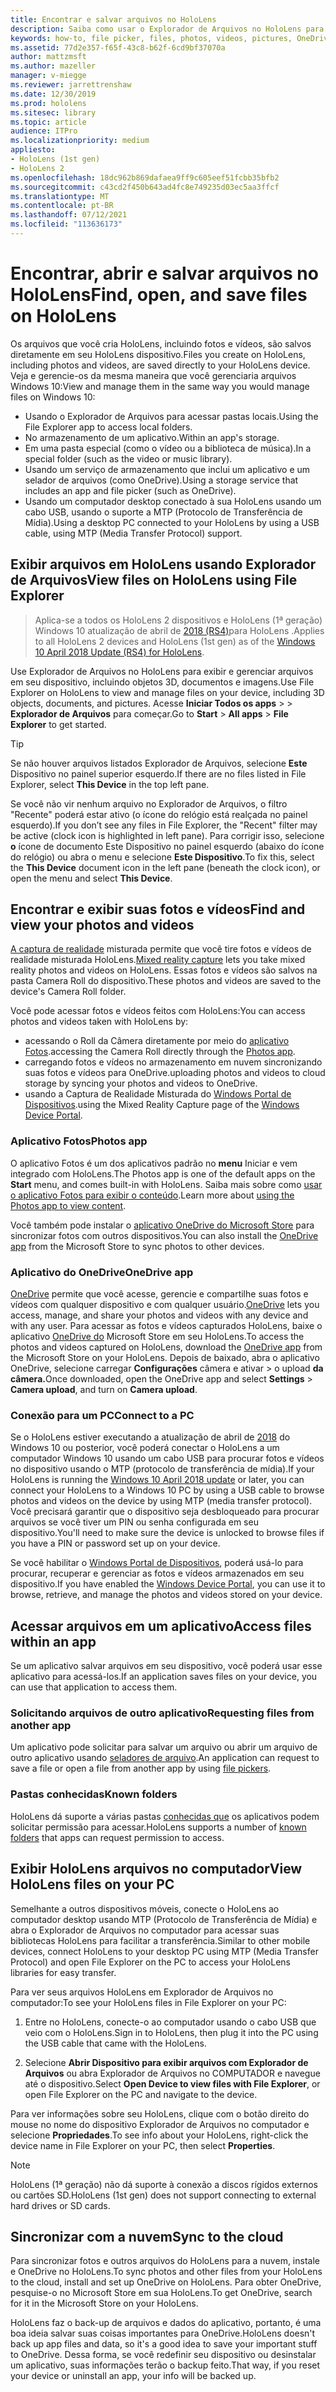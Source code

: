 ```yaml
---
title: Encontrar e salvar arquivos no HoloLens
description: Saiba como usar o Explorador de Arquivos no HoloLens para abrir, exibir e gerenciar arquivos em seu dispositivo de realidade misturada.
keywords: how-to, file picker, files, photos, videos, pictures, OneDrive, storage, file explorer, hololens
ms.assetid: 77d2e357-f65f-43c8-b62f-6cd9bf37070a
author: mattzmsft
ms.author: mazeller
manager: v-miegge
ms.reviewer: jarrettrenshaw
ms.date: 12/30/2019
ms.prod: hololens
ms.sitesec: library
ms.topic: article
audience: ITPro
ms.localizationpriority: medium
appliesto:
- HoloLens (1st gen)
- HoloLens 2
ms.openlocfilehash: 18dc962b869dafaea9ff9c605eef51fcbb35bfb2
ms.sourcegitcommit: c43cd2f450b643ad4fc8e749235d03ec5aa3ffcf
ms.translationtype: MT
ms.contentlocale: pt-BR
ms.lasthandoff: 07/12/2021
ms.locfileid: "113636173"
---
```

# <a name="find-open-and-save-files-on-hololens"></a><span data-ttu-id="1aa80-104">Encontrar, abrir e salvar arquivos no HoloLens</span><span class="sxs-lookup"><span data-stu-id="1aa80-104">Find, open, and save files on HoloLens</span></span>

<span data-ttu-id="1aa80-105">Os arquivos que você cria HoloLens, incluindo fotos e vídeos, são salvos diretamente em seu HoloLens dispositivo.</span><span class="sxs-lookup"><span data-stu-id="1aa80-105">Files you create on HoloLens, including photos and videos, are saved directly to your HoloLens device.</span></span> <span data-ttu-id="1aa80-106">Veja e gerencie-os da mesma maneira que você gerenciaria arquivos Windows 10:</span><span class="sxs-lookup"><span data-stu-id="1aa80-106">View and manage them in the same way you would manage files on Windows 10:</span></span>

- <span data-ttu-id="1aa80-107">Usando o Explorador de Arquivos para acessar pastas locais.</span><span class="sxs-lookup"><span data-stu-id="1aa80-107">Using the File Explorer app to access local folders.</span></span>
- <span data-ttu-id="1aa80-108">No armazenamento de um aplicativo.</span><span class="sxs-lookup"><span data-stu-id="1aa80-108">Within an app's storage.</span></span>
- <span data-ttu-id="1aa80-109">Em uma pasta especial (como o vídeo ou a biblioteca de música).</span><span class="sxs-lookup"><span data-stu-id="1aa80-109">In a special folder (such as the video or music library).</span></span>
- <span data-ttu-id="1aa80-110">Usando um serviço de armazenamento que inclui um aplicativo e um selador de arquivos (como OneDrive).</span><span class="sxs-lookup"><span data-stu-id="1aa80-110">Using a storage service that includes an app and file picker (such as OneDrive).</span></span>
- <span data-ttu-id="1aa80-111">Usando um computador desktop conectado à sua HoloLens usando um cabo USB, usando o suporte a MTP (Protocolo de Transferência de Mídia).</span><span class="sxs-lookup"><span data-stu-id="1aa80-111">Using a desktop PC connected to your HoloLens by using a USB cable, using MTP (Media Transfer Protocol) support.</span></span>

## <a name="view-files-on-hololens-using-file-explorer"></a><span data-ttu-id="1aa80-112">Exibir arquivos em HoloLens usando Explorador de Arquivos</span><span class="sxs-lookup"><span data-stu-id="1aa80-112">View files on HoloLens using File Explorer</span></span>

> <span data-ttu-id="1aa80-113">Aplica-se a todos os HoloLens 2 dispositivos e HoloLens (1ª geração) Windows 10 atualização de abril de [2018 (RS4)](/windows/mixed-reality/release-notes-april-2018)para HoloLens .</span><span class="sxs-lookup"><span data-stu-id="1aa80-113">Applies to all HoloLens 2 devices and HoloLens (1st gen) as of the [Windows 10 April 2018 Update (RS4) for HoloLens](/windows/mixed-reality/release-notes-april-2018).</span></span>

<span data-ttu-id="1aa80-114">Use Explorador de Arquivos no HoloLens para exibir e gerenciar arquivos em seu dispositivo, incluindo objetos 3D, documentos e imagens.</span><span class="sxs-lookup"><span data-stu-id="1aa80-114">Use File Explorer on HoloLens to view and manage files on your device, including 3D objects, documents, and pictures.</span></span> <span data-ttu-id="1aa80-115">Acesse **Iniciar Todos os apps**   >     >  **Explorador de Arquivos** para começar.</span><span class="sxs-lookup"><span data-stu-id="1aa80-115">Go to **Start**  > **All apps**  > **File Explorer** to get started.</span></span>

> [!TIP]
> <span data-ttu-id="1aa80-116">Se não houver arquivos listados Explorador de Arquivos, selecione **Este** Dispositivo no painel superior esquerdo.</span><span class="sxs-lookup"><span data-stu-id="1aa80-116">If there are no files listed in File Explorer, select **This Device** in the top left pane.</span></span>

<span data-ttu-id="1aa80-117">Se você não vir nenhum arquivo no Explorador de Arquivos, o filtro "Recente" poderá estar ativo (o ícone do relógio está realçada no painel esquerdo).</span><span class="sxs-lookup"><span data-stu-id="1aa80-117">If you don’t see any files in File Explorer, the "Recent" filter may be active (clock icon is highlighted in left pane).</span></span> <span data-ttu-id="1aa80-118">Para corrigir isso, selecione **o** ícone de documento Este Dispositivo no painel esquerdo (abaixo do ícone do relógio) ou abra o menu e selecione **Este Dispositivo**.</span><span class="sxs-lookup"><span data-stu-id="1aa80-118">To fix this, select the **This Device** document icon in the left pane (beneath the clock icon), or open the menu and select **This Device**.</span></span>

## <a name="find-and-view-your-photos-and-videos"></a><span data-ttu-id="1aa80-119">Encontrar e exibir suas fotos e vídeos</span><span class="sxs-lookup"><span data-stu-id="1aa80-119">Find and view your photos and videos</span></span>

<span data-ttu-id="1aa80-120">[A captura de realidade](holographic-photos-and-videos.md) misturada permite que você tire fotos e vídeos de realidade misturada HoloLens.</span><span class="sxs-lookup"><span data-stu-id="1aa80-120">[Mixed reality capture](holographic-photos-and-videos.md) lets you take mixed reality photos and videos on HoloLens.</span></span>  <span data-ttu-id="1aa80-121">Essas fotos e vídeos são salvos na pasta Camera Roll do dispositivo.</span><span class="sxs-lookup"><span data-stu-id="1aa80-121">These photos and videos are saved to the device's Camera Roll folder.</span></span>

<span data-ttu-id="1aa80-122">Você pode acessar fotos e vídeos feitos com HoloLens:</span><span class="sxs-lookup"><span data-stu-id="1aa80-122">You can access photos and videos taken with HoloLens by:</span></span>

- <span data-ttu-id="1aa80-123">acessando o Roll da Câmera diretamente por meio do [aplicativo Fotos](holographic-photos-and-videos.md).</span><span class="sxs-lookup"><span data-stu-id="1aa80-123">accessing the Camera Roll directly through the [Photos app](holographic-photos-and-videos.md).</span></span>
- <span data-ttu-id="1aa80-124">carregando fotos e vídeos no armazenamento em nuvem sincronizando suas fotos e vídeos para OneDrive.</span><span class="sxs-lookup"><span data-stu-id="1aa80-124">uploading photos and videos to cloud storage by syncing your photos and videos to OneDrive.</span></span>
- <span data-ttu-id="1aa80-125">usando a Captura de Realidade Misturada do [Windows Portal de Dispositivos](/windows/mixed-reality/using-the-windows-device-portal#mixed-reality-capture).</span><span class="sxs-lookup"><span data-stu-id="1aa80-125">using the Mixed Reality Capture page of the [Windows Device Portal](/windows/mixed-reality/using-the-windows-device-portal#mixed-reality-capture).</span></span>

### <a name="photos-app"></a><span data-ttu-id="1aa80-126">Aplicativo Fotos</span><span class="sxs-lookup"><span data-stu-id="1aa80-126">Photos app</span></span>

<span data-ttu-id="1aa80-127">O aplicativo Fotos é um dos aplicativos padrão no **menu** Iniciar e vem integrado com HoloLens.</span><span class="sxs-lookup"><span data-stu-id="1aa80-127">The Photos app is one of the default apps on the **Start** menu, and comes built-in with HoloLens.</span></span> <span data-ttu-id="1aa80-128">Saiba mais sobre como [usar o aplicativo Fotos para exibir o conteúdo](holographic-photos-and-videos.md).</span><span class="sxs-lookup"><span data-stu-id="1aa80-128">Learn more about [using the Photos app to view content](holographic-photos-and-videos.md).</span></span>

<span data-ttu-id="1aa80-129">Você também pode instalar o [aplicativo OneDrive do Microsoft Store](https://www.microsoft.com/p/onedrive/9wzdncrfj1p3) para sincronizar fotos com outros dispositivos.</span><span class="sxs-lookup"><span data-stu-id="1aa80-129">You can also install the [OneDrive app](https://www.microsoft.com/p/onedrive/9wzdncrfj1p3) from the Microsoft Store to sync photos to other devices.</span></span>

### <a name="onedrive-app"></a><span data-ttu-id="1aa80-130">Aplicativo do OneDrive</span><span class="sxs-lookup"><span data-stu-id="1aa80-130">OneDrive app</span></span>

<span data-ttu-id="1aa80-131">[OneDrive](https://onedrive.live.com/) permite que você acesse, gerencie e compartilhe suas fotos e vídeos com qualquer dispositivo e com qualquer usuário.</span><span class="sxs-lookup"><span data-stu-id="1aa80-131">[OneDrive](https://onedrive.live.com/) lets you access, manage, and share your photos and videos with any device and with any user.</span></span> <span data-ttu-id="1aa80-132">Para acessar as fotos e vídeos capturados HoloLens, baixe o aplicativo [OneDrive do](https://www.microsoft.com/p/onedrive/9wzdncrfj1p3) Microsoft Store em seu HoloLens.</span><span class="sxs-lookup"><span data-stu-id="1aa80-132">To access the photos and videos captured on HoloLens, download the [OneDrive app](https://www.microsoft.com/p/onedrive/9wzdncrfj1p3) from the Microsoft Store on your HoloLens.</span></span> <span data-ttu-id="1aa80-133">Depois de baixado, abra o aplicativo OneDrive, selecione carregar **Configurações** câmera e ativar  >  o upload **da câmera.**</span><span class="sxs-lookup"><span data-stu-id="1aa80-133">Once downloaded, open the OneDrive app and select **Settings** > **Camera upload**, and turn on **Camera upload**.</span></span>

### <a name="connect-to-a-pc"></a><span data-ttu-id="1aa80-134">Conexão para um PC</span><span class="sxs-lookup"><span data-stu-id="1aa80-134">Connect to a PC</span></span>

<span data-ttu-id="1aa80-135">Se o HoloLens estiver executando a atualização de abril de [2018](/windows/mixed-reality/release-notes-april-2018) do Windows 10 ou posterior, você poderá conectar o HoloLens a um computador Windows 10 usando um cabo USB para procurar fotos e vídeos no dispositivo usando o MTP (protocolo de transferência de mídia).</span><span class="sxs-lookup"><span data-stu-id="1aa80-135">If your HoloLens is running the [Windows 10 April 2018 update](/windows/mixed-reality/release-notes-april-2018) or later, you can connect your HoloLens to a Windows 10 PC by using a USB cable to browse photos and videos on the device by using MTP (media transfer protocol).</span></span> <span data-ttu-id="1aa80-136">Você precisará garantir que o dispositivo seja desbloqueado para procurar arquivos se você tiver um PIN ou senha configurada em seu dispositivo.</span><span class="sxs-lookup"><span data-stu-id="1aa80-136">You'll need to make sure the device is unlocked to browse files if you have a PIN or password set up on your device.</span></span>  

<span data-ttu-id="1aa80-137">Se você habilitar o [Windows Portal de Dispositivos](/windows/mixed-reality/using-the-windows-device-portal), poderá usá-lo para procurar, recuperar e gerenciar as fotos e vídeos armazenados em seu dispositivo.</span><span class="sxs-lookup"><span data-stu-id="1aa80-137">If you have enabled the [Windows Device Portal](/windows/mixed-reality/using-the-windows-device-portal), you can use it to browse, retrieve, and manage the photos and videos stored on your device.</span></span>

## <a name="access-files-within-an-app"></a><span data-ttu-id="1aa80-138">Acessar arquivos em um aplicativo</span><span class="sxs-lookup"><span data-stu-id="1aa80-138">Access files within an app</span></span>

<span data-ttu-id="1aa80-139">Se um aplicativo salvar arquivos em seu dispositivo, você poderá usar esse aplicativo para acessá-los.</span><span class="sxs-lookup"><span data-stu-id="1aa80-139">If an application saves files on your device, you can use that application to access them.</span></span>

### <a name="requesting-files-from-another-app"></a><span data-ttu-id="1aa80-140">Solicitando arquivos de outro aplicativo</span><span class="sxs-lookup"><span data-stu-id="1aa80-140">Requesting files from another app</span></span>

<span data-ttu-id="1aa80-141">Um aplicativo pode solicitar para salvar um arquivo ou abrir um arquivo de outro aplicativo usando [seladores de arquivo](/windows/mixed-reality/app-model#file-pickers).</span><span class="sxs-lookup"><span data-stu-id="1aa80-141">An application can request to save a file or open a file from another app by using [file pickers](/windows/mixed-reality/app-model#file-pickers).</span></span>

### <a name="known-folders"></a><span data-ttu-id="1aa80-142">Pastas conhecidas</span><span class="sxs-lookup"><span data-stu-id="1aa80-142">Known folders</span></span>

<span data-ttu-id="1aa80-143">HoloLens dá suporte a várias pastas [conhecidas que](/windows/mixed-reality/app-model#known-folders) os aplicativos podem solicitar permissão para acessar.</span><span class="sxs-lookup"><span data-stu-id="1aa80-143">HoloLens supports a number of [known folders](/windows/mixed-reality/app-model#known-folders) that apps can request permission to access.</span></span>

## <a name="view-hololens-files-on-your-pc"></a><span data-ttu-id="1aa80-144">Exibir HoloLens arquivos no computador</span><span class="sxs-lookup"><span data-stu-id="1aa80-144">View HoloLens files on your PC</span></span>

<span data-ttu-id="1aa80-145">Semelhante a outros dispositivos móveis, conecte o HoloLens ao computador desktop usando MTP (Protocolo de Transferência de Mídia) e abra o Explorador de Arquivos no computador para acessar suas bibliotecas HoloLens para facilitar a transferência.</span><span class="sxs-lookup"><span data-stu-id="1aa80-145">Similar to other mobile devices, connect HoloLens to your desktop PC using MTP (Media Transfer Protocol) and open File Explorer on the PC to access your HoloLens libraries for easy transfer.</span></span>

<span data-ttu-id="1aa80-146">Para ver seus arquivos HoloLens em Explorador de Arquivos no computador:</span><span class="sxs-lookup"><span data-stu-id="1aa80-146">To see your HoloLens files in File Explorer on your PC:</span></span>

1. <span data-ttu-id="1aa80-147">Entre no HoloLens, conecte-o ao computador usando o cabo USB que veio com o HoloLens.</span><span class="sxs-lookup"><span data-stu-id="1aa80-147">Sign in to HoloLens, then plug it into the PC using the USB cable that came with the HoloLens.</span></span>

1. <span data-ttu-id="1aa80-148">Selecione **Abrir Dispositivo para exibir arquivos com Explorador de Arquivos** ou abra Explorador de Arquivos no COMPUTADOR e navegue até o dispositivo.</span><span class="sxs-lookup"><span data-stu-id="1aa80-148">Select **Open Device to view files with File Explorer**, or open File Explorer on the PC and navigate to the device.</span></span>

<span data-ttu-id="1aa80-149">Para ver informações sobre seu HoloLens, clique com o botão direito do mouse no nome do dispositivo Explorador de Arquivos no computador e selecione **Propriedades**.</span><span class="sxs-lookup"><span data-stu-id="1aa80-149">To see info about your HoloLens, right-click the device name in File Explorer on your PC, then select **Properties**.</span></span>

> [!NOTE]
> <span data-ttu-id="1aa80-150">HoloLens (1ª geração) não dá suporte à conexão a discos rígidos externos ou cartões SD.</span><span class="sxs-lookup"><span data-stu-id="1aa80-150">HoloLens (1st gen) does not support connecting to external hard drives or SD cards.</span></span>

## <a name="sync-to-the-cloud"></a><span data-ttu-id="1aa80-151">Sincronizar com a nuvem</span><span class="sxs-lookup"><span data-stu-id="1aa80-151">Sync to the cloud</span></span>

<span data-ttu-id="1aa80-152">Para sincronizar fotos e outros arquivos do HoloLens para a nuvem, instale e OneDrive no HoloLens.</span><span class="sxs-lookup"><span data-stu-id="1aa80-152">To sync photos and other files from your HoloLens to the cloud, install and set up OneDrive on HoloLens.</span></span> <span data-ttu-id="1aa80-153">Para obter OneDrive, pesquise-o no Microsoft Store em sua HoloLens.</span><span class="sxs-lookup"><span data-stu-id="1aa80-153">To get OneDrive, search for it in the Microsoft Store on your HoloLens.</span></span>

<span data-ttu-id="1aa80-154">HoloLens faz o back-up de arquivos e dados do aplicativo, portanto, é uma boa ideia salvar suas coisas importantes para OneDrive.</span><span class="sxs-lookup"><span data-stu-id="1aa80-154">HoloLens doesn't back up app files and data, so it's a good idea to save your important stuff to OneDrive.</span></span> <span data-ttu-id="1aa80-155">Dessa forma, se você redefinir seu dispositivo ou desinstalar um aplicativo, suas informações terão o backup feito.</span><span class="sxs-lookup"><span data-stu-id="1aa80-155">That way, if you reset your device or uninstall an app, your info will be backed up.</span></span>
